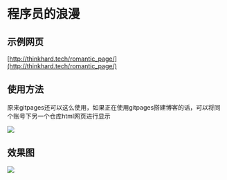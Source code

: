 # 程序员的浪漫

## 示例网页
[http://thinkhard.tech/romantic_page/](http://thinkhard.tech/romantic_page/)

## 使用方法
原来gitpages还可以这么使用，如果正在使用gitpages搭建博客的话，可以将同个账号下另一个仓库html网页进行显示

![](https://ws1.sinaimg.cn/large/c3a916a7gy1fnqsygoap5j20le09e3z7.jpg)

## 效果图

![](./result.gif)
